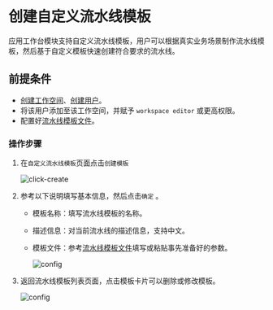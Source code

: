 # 创建自定义流水线模板

应用工作台模块支持自定义流水线模板，用户可以根据真实业务场景制作流水线模板，然后基于自定义模板快速创建符合要求的流水线。

## 前提条件

- [创建工作空间](../../../../ghippo/user-guide/workspace/workspace.md)、[创建用户](../../../../ghippo/user-guide/access-control/user.md)。
- 将该用户添加至该工作空间，并赋予 `workspace editor` 或更高权限。
- 配置好[流水线模板文件](info.md)。

### 操作步骤

1. 在`自定义流水线模板`页面点击`创建模板`

    ![click-create](https://docs.daocloud.io/daocloud-docs-images/docs/amamba/images/template04.png)

2. 参考以下说明填写基本信息，然后点击`确定` 。

    - 模板名称：填写流水线模板的名称。
    - 描述信息：对当前流水线的描述信息，支持中文。
    - 模板文件：参考[流水线模板文件](info.md)填写或粘贴事先准备好的参数。

        ![config](https://docs.daocloud.io/daocloud-docs-images/docs/amamba/images/template05.png)

3. 返回流水线模板列表页面，点击模板卡片可以删除或修改模板。

    ![config](https://docs.daocloud.io/daocloud-docs-images/docs/amamba/images/template06.png)
